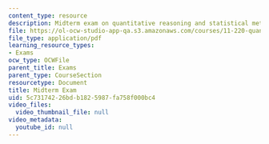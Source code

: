 ```yaml
---
content_type: resource
description: Midterm exam on quantitative reasoning and statistical methods for planners.
file: https://ol-ocw-studio-app-qa.s3.amazonaws.com/courses/11-220-quantitative-reasoning-statistical-methods-for-planners-i-spring-2009/5c73174226bdb1825987fa758f000bc4_MIT11_220s09_exam01_QR_Midterm.pdf
file_type: application/pdf
learning_resource_types:
- Exams
ocw_type: OCWFile
parent_title: Exams
parent_type: CourseSection
resourcetype: Document
title: Midterm Exam
uid: 5c731742-26bd-b182-5987-fa758f000bc4
video_files:
  video_thumbnail_file: null
video_metadata:
  youtube_id: null
---
```

